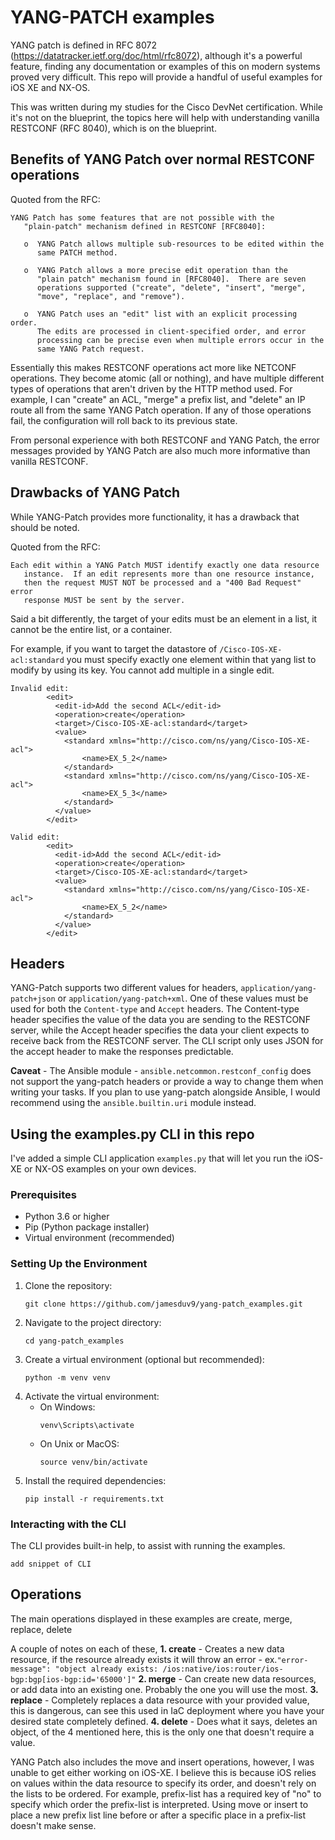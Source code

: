 # YANG-PATCH examples

YANG patch is defined in RFC 8072 (https://datatracker.ietf.org/doc/html/rfc8072), although it's a powerful feature, finding any documentation or examples of this on modern systems proved very difficult. This repo will provide a handful of useful examples for iOS XE and NX-OS.

This was written during my studies for the Cisco DevNet certification. While it's not on the blueprint, the topics here will help with understanding vanilla RESTCONF (RFC 8040), which is on the blueprint.

## Benefits of YANG Patch over normal RESTCONF operations

Quoted from the RFC:

```
YANG Patch has some features that are not possible with the
   "plain-patch" mechanism defined in RESTCONF [RFC8040]:

   o  YANG Patch allows multiple sub-resources to be edited within the
      same PATCH method.

   o  YANG Patch allows a more precise edit operation than the
      "plain patch" mechanism found in [RFC8040].  There are seven
      operations supported ("create", "delete", "insert", "merge",
      "move", "replace", and "remove").

   o  YANG Patch uses an "edit" list with an explicit processing order.
      The edits are processed in client-specified order, and error
      processing can be precise even when multiple errors occur in the
      same YANG Patch request.
```

Essentially this makes RESTCONF operations act more like NETCONF operations. They become atomic (all or nothing), and have multiple different types of operations that aren't driven by the HTTP method used. For example, I can "create" an ACL, "merge" a prefix list, and "delete" an IP route all from the same YANG Patch operation. If any of those operations fail, the configuration will roll back to its previous state.

From personal experience with both RESTCONF and YANG Patch, the error messages provided by YANG Patch are also much more informative than vanilla RESTCONF.

## Drawbacks of YANG Patch

While YANG-Patch provides more functionality, it has a drawback that should be noted.

Quoted from the RFC:
```
Each edit within a YANG Patch MUST identify exactly one data resource
   instance.  If an edit represents more than one resource instance,
   then the request MUST NOT be processed and a "400 Bad Request" error
   response MUST be sent by the server.
```

Said a bit differently, the target of your edits must be an element in a list, it cannot be the entire list, or a container.

For example, if you want to target the datastore of `/Cisco-IOS-XE-acl:standard` you must specify exactly one element within that yang list to modify by using its key. You cannot add multiple in a single edit.

```
Invalid edit:
        <edit>
          <edit-id>Add the second ACL</edit-id>
          <operation>create</operation>
          <target>/Cisco-IOS-XE-acl:standard</target>
          <value>
            <standard xmlns="http://cisco.com/ns/yang/Cisco-IOS-XE-acl">
                <name>EX_5_2</name>
            </standard>
            <standard xmlns="http://cisco.com/ns/yang/Cisco-IOS-XE-acl">
                <name>EX_5_3</name>
            </standard>
          </value>
        </edit>

Valid edit:
        <edit>
          <edit-id>Add the second ACL</edit-id>
          <operation>create</operation>
          <target>/Cisco-IOS-XE-acl:standard</target>
          <value>
            <standard xmlns="http://cisco.com/ns/yang/Cisco-IOS-XE-acl">
                <name>EX_5_2</name>
            </standard>
          </value>
        </edit>
```



## Headers

YANG-Patch supports two different values for headers, `application/yang-patch+json` or `application/yang-patch+xml`. One of these values must be used for both the `Content-type` and `Accept` headers. The Content-type header specifies the value of the data you are sending to the RESTCONF server, while the Accept header specifies the data your client expects to receive back from the RESTCONF server. The CLI script only uses JSON for the accept header to make the responses predictable.

**Caveat** - The Ansible module - `ansible.netcommon.restconf_config` does not support the yang-patch headers or provide a way to change them when writing your tasks. If you plan to use yang-patch alongside Ansible, I would recommend using the `ansible.builtin.uri` module instead.

## Using the examples.py CLI in this repo

I've added a simple CLI application `examples.py` that will let you run the iOS-XE or NX-OS examples on your own devices. 

### Prerequisites
- Python 3.6 or higher
- Pip (Python package installer)
- Virtual environment (recommended)

### Setting Up the Environment
1. Clone the repository:
   ```
   git clone https://github.com/jamesduv9/yang-patch_examples.git
   ```
2. Navigate to the project directory:
   ```
   cd yang-patch_examples
   ```
3. Create a virtual environment (optional but recommended):
   ```
   python -m venv venv
   ```
4. Activate the virtual environment:
   - On Windows:
     ```
     venv\Scripts\activate
     ```
   - On Unix or MacOS:
     ```
     source venv/bin/activate
     ```
5. Install the required dependencies:
   ```
   pip install -r requirements.txt
   ```

### Interacting with the CLI

The CLI provides built-in help, to assist with running the examples.

```
add snippet of CLI
```

## Operations

The main operations displayed in these examples are create, merge, replace, delete

A couple of notes on each of these,
**1. create** - Creates a new data resource, if the resource already exists it will throw an error - ex.`"error-message": "object already exists: /ios:native/ios:router/ios-bgp:bgp[ios-bgp:id='65000']"`
**2. merge** - Can create new data resources, or add data into an existing one. Probably the one you will use the most.
**3. replace** - Completely replaces a data resource with your provided value, this is dangerous, can see this used in IaC deployment where you have your desired state completely defined.
**4. delete** - Does what it says, deletes an object, of the 4 mentioned here, this is the only one that doesn't require a value.

YANG Patch also includes the move and insert operations, however, I was unable to get either working on iOS-XE. I believe this is because iOS relies on values within the data resource to specify its order, and doesn't rely on the lists to be ordered. For example, prefix-list has a required key of "no" to specify which order the prefix-list is interpreted. Using move or insert to place a new prefix list line before or after a specific place in a prefix-list doesn't make sense.
```
